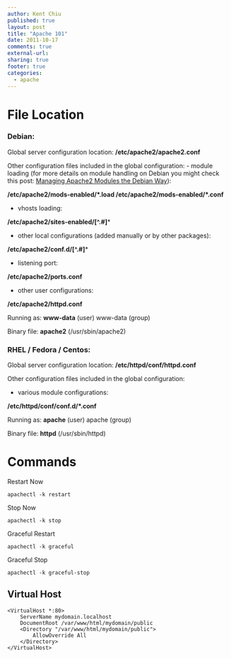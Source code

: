 ```yaml
---
author: Kent Chiu
published: true
layout: post
title: "Apache 101"
date: 2011-10-17
comments: true
external-url:
sharing: true
footer: true
categories:
  - apache
---
```






File Location
=============

### Debian:

Global server configuration location: **/etc/apache2/apache2.conf**

Other configuration files included in the global configuration: - module
loading (for more details on module handling on Debian you might check
this post: [Managing Apache2 Modules the Debian
Way](http://www.ducea.com/2006/05/30/managing-apache2-modules-the-debian-way/ "http://www.ducea.com/2006/05/30/managing-apache2-modules-the-debian-way/")):

**/etc/apache2/mods-enabled/\*.load /etc/apache2/mods-enabled/\*.conf**

- vhosts loading:

**/etc/apache2/sites-enabled/[\^.\#]**\*

- other local configurations (added manually or by other packages):

**/etc/apache2/conf.d/[\^.\#]**\*

- listening port:

**/etc/apache2/ports.conf**

- other user configurations:

**/etc/apache2/httpd.conf**

Running as: **www-data** (user) www-data (group)

Binary file: **apache2** (/usr/sbin/apache2)

### RHEL / Fedora / Centos:

Global server configuration location: **/etc/httpd/conf/httpd.conf**

Other configuration files included in the global configuration:

- various module configurations:

**/etc/httpd/conf/conf.d/\*.conf**

Running as: **apache** (user) apache (group)

Binary file: **httpd** (/usr/sbin/httpd)

Commands
========

Restart Now

```
apachectl -k restart
```

Stop Now

```
apachectl -k stop
```

Graceful Restart

```
apachectl -k graceful
```

Graceful Stop

```
apachectl -k graceful-stop
```

Virtual Host
------------

```
<VirtualHost *:80>
    ServerName mydomain.localhost
    DocumentRoot /var/www/html/mydomain/public
    <Directory "/var/www/html/mydomain/public">
        AllowOverride All
    </Directory>
</VirtualHost>
```

